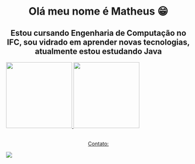 <h1 style="text-align: center "> Olá meu nome é Matheus 😁</h1>
<h2 style="text-align: center "> Estou cursando Engenharia de Computação no IFC, sou vidrado em aprender novas tecnologias, atualmente estou estudando Java </h2>

<div>
<a href="https://github.com/MatheusReichert/matheusreichert">
<img height="180em" src="https://github-readme-stats.vercel.app/api?username=MatheusReichert&count_private=true&show_icons=true&theme=github_dark&icon_color=c1cb12"/>
<img height="180em" src="https://github-readme-stats.vercel.app/api/top-langs/?username=MatheusReichert&theme=github_dark&font_color=c1cb12)("https://github.com/anuraghazra/github-readme-stats%22" />
</div>


  
<br>
<p style="text-align: center "> Contato:</p>
<a style="text-align: center " href="https://www.linkedin.com/in/matheus-ernan-reichert-6a019520a" target="_blank"><img src="https://img.shields.io/badge/-LinkedIn-%230077B5?style=for-the-badge&logo=linkedin&logoColor=white" target="_blank"></a> 

